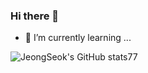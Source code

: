 ### Hi there 👋

<!--
**tlsrhksgh/tlsrhksgh** is a ✨ _special_ ✨ repository because its `README.md` (this file) appears on your GitHub profile.

Here are some ideas to get you started:

- 🔭 I’m currently working on ...
- 🌱 I’m currently learning ...
- 👯 I’m looking to collaborate on ...
- 🤔 I’m looking for help with ...
- 💬 Ask me about ...
- 📫 How to reach me: ...
- 😄 Pronouns: ...
- ⚡ Fun fact: ...
-->

- 🌱 I’m currently learning ...

![JeongSeok's GitHub stats](https://github-readme-stats.vercel.app/api?username=tlsrhksgh&show_icons=true&theme=radical)77
